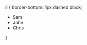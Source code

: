 li {
  border-bottom: 1px dashed black;
  <ul>
  <li>Sam</li>
  <li>John</li>
  <li>Chris</li>
</ul>
}
